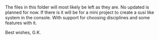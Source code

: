 The files in this folder will most likely be left as they are.
No updated is planned for now. If there is it will be for a mini
project to create a susi like system in the console.
With support for choosing disciplines and some features with it.

Best wishes,
G.K.

